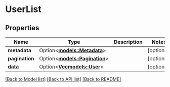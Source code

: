 # UserList

## Properties

Name | Type | Description | Notes
------------ | ------------- | ------------- | -------------
**metadata** | Option<[**models::Metadata**](Metadata.md)> |  | [optional]
**pagination** | Option<[**models::Pagination**](Pagination.md)> |  | [optional]
**data** | Option<[**Vec<models::User>**](User.md)> |  | [optional]

[[Back to Model list]](../README.md#documentation-for-models) [[Back to API list]](../README.md#documentation-for-api-endpoints) [[Back to README]](../README.md)


